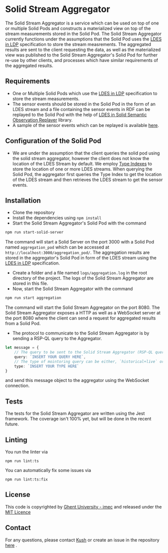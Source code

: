 # Solid Stream Aggregator

The Solid Stream Aggregator is a service which can be used on top of one or multiple Solid Pods and constructs a materialized view on top of the stream measurements stored in the Solid Pod. The Solid Stream Aggregator currently functions under the assumptions that the Solid Pod uses the [LDES in LDP](https://woutslabbinck.github.io/LDESinLDP/) specification to store the stream measrements. The aggregated results are sent to the client requesting the data, as well as the materialized view was published to the Solid Stream Aggregator's Solid Pod for further re-use by other clients, and processes which have similar requirements of the aggregated results.

## Requirements 

- One or Multiple Solid Pods which use the [LDES in LDP](https://woutslabbinck.github.io/LDESinLDP/) specification to store the stream measurements.
- The sensor events should be stored in the Solid Pod in the form of an LDES stream and a file containing the sensor events in RDF can be replayed to the Solid Pod with the help of [LDES in Solid Semantic Observation Replayer](https://github.com/argahsuknesib/LDES-in-SOLID-Semantic-Observations-Replay) library.
- A sample of the sensor events which can be replayed is available [here](https://github.com/argahsuknesib/dahcc-heartrate).

## Configuration of the Solid Pod

- We are under the assumption that the client queries the solid pod using the solid stream aggregator, however the client does not know the location of the LDES Stream by default. 
We employ [Type Indexes](https://solid.github.io/type-indexes/) to store the location of one or more LDES streams. When querying the Solid Pod, the aggregator first queries the Type Index to get the location of the LDES stream and then retrieves the LDES stream to get the sensor events.

## Installation

- Clone the repository
- Install the dependencies using `npm install`
- Start the Solid Stream Aggregator's Solid Pod with the command
```bash
npm run start-solid-server
``` 
The command will start a Solid Server on the port 3000 with a Solid Pod named `aggregation_pod` which can be accessed at `http://localhost:3000/aggregation_pod/`. The aggregation results are stored in the aggregator's Solid Pod in form of the LDES stream using the [LDES in LDP](https://woutslabbinck.github.io/LDESinLDP/) specification.
- Create a folder and a file named `logs/aggregation.log` in the root directory of the project. The logs of the Solid Stream Aggregator are stored in this file.
- Now, start the Solid Stream Aggregator with the command
```bash
npm run start aggregation 
```
The command will start the Solid Stream Aggregator on the port 8080. The Solid Stream Aggregator exposes a HTTP as well as a WebSocket server at the port 8080 where the client can send a request for aggregated results from a Solid Pod.

- The protocol to communicate to the Solid Stream Aggregator is by sending a RSP-QL query to the Aggregator.
```ts
let message = {
    // The query to be sent to the Solid Stream Aggregator (RSP-QL query)
    query: `INSERT YOUR QUERY HERE`,
    // The type of mointoring query can be either, `historical+live` or `live`
    type: `INSERT YOUR TYPE HERE`
}
```
and send this message object to the aggregator using the WebSocket connection.

## Tests

The tests for the Solid Stream Aggregator are written using the Jest framework. The coverage isn't 100% yet, but will be done in the recent future.

## Linting

You run the linter via 
```shell
npm run lint:ts
```

You can automatically fix some issues via
```shell
npm run lint:ts:fix
```

## License

This code is copyrighted by [Ghent University - imec](https://www.ugent.be/ea/idlab/en) and released under the [MIT Licence](./LICENCE) 

## Contact

For any questions, please contact [Kush](mailto:kushagrasingh.bisen@ugent.be) or create an issue in the repository [here](https://github.com/SolidLabResearch/solid-stream-aggregator/issues) .
